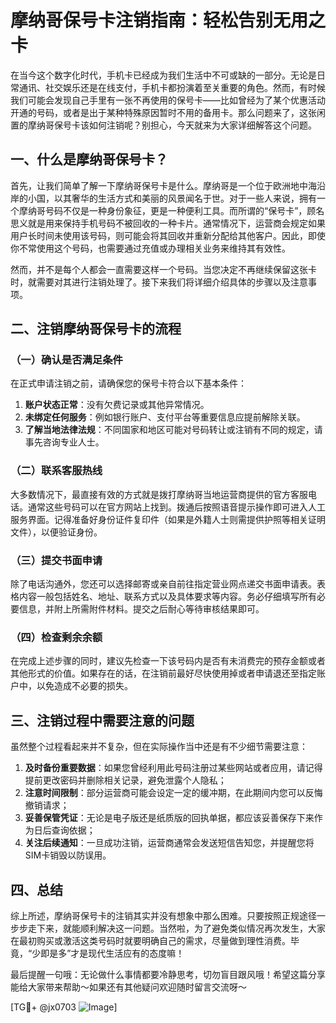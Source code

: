 # 摩纳哥保号卡注销指南：轻松告别无用之卡

在当今这个数字化时代，手机卡已经成为我们生活中不可或缺的一部分。无论是日常通讯、社交娱乐还是在线支付，手机卡都扮演着至关重要的角色。然而，有时候我们可能会发现自己手里有一张不再使用的保号卡——比如曾经为了某个优惠活动开通的号码，或者是出于某种特殊原因暂时不用的备用卡。那么问题来了，这张闲置的摩纳哥保号卡该如何注销呢？别担心，今天就来为大家详细解答这个问题。

## 一、什么是摩纳哥保号卡？

首先，让我们简单了解一下摩纳哥保号卡是什么。摩纳哥是一个位于欧洲地中海沿岸的小国，以其奢华的生活方式和美丽的风景闻名于世。对于一些人来说，拥有一个摩纳哥号码不仅是一种身份象征，更是一种便利工具。而所谓的“保号卡”，顾名思义就是用来保持手机号码不被回收的一种卡片。通常情况下，运营商会规定如果用户长时间未使用该号码，则可能会将其回收并重新分配给其他客户。因此，即使你不常使用这个号码，也需要通过充值或办理相关业务来维持其有效性。

然而，并不是每个人都会一直需要这样一个号码。当您决定不再继续保留这张卡时，就需要对其进行注销处理了。接下来我们将详细介绍具体的步骤以及注意事项。

## 二、注销摩纳哥保号卡的流程

### （一）确认是否满足条件

在正式申请注销之前，请确保您的保号卡符合以下基本条件：
1. **账户状态正常**：没有欠费记录或其他异常情况。
2. **未绑定任何服务**：例如银行账户、支付平台等重要信息应提前解除关联。
3. **了解当地法律法规**：不同国家和地区可能对号码转让或注销有不同的规定，请事先咨询专业人士。

### （二）联系客服热线

大多数情况下，最直接有效的方式就是拨打摩纳哥当地运营商提供的官方客服电话。通常这些号码可以在官方网站上找到。拨通后按照语音提示操作即可进入人工服务界面。记得准备好身份证件复印件（如果是外籍人士则需提供护照等相关证明文件），以便验证身份。

### （三）提交书面申请

除了电话沟通外，您还可以选择邮寄或亲自前往指定营业网点递交书面申请表。表格内容一般包括姓名、地址、联系方式以及具体要求等内容。务必仔细填写所有必要信息，并附上所需附件材料。提交之后耐心等待审核结果即可。

### （四）检查剩余余额

在完成上述步骤的同时，建议先检查一下该号码内是否有未消费完的预存金额或者其他形式的价值。如果存在的话，在注销前最好尽快使用掉或者申请退还至指定账户中，以免造成不必要的损失。

## 三、注销过程中需要注意的问题

虽然整个过程看起来并不复杂，但在实际操作当中还是有不少细节需要注意：

1. **及时备份重要数据**：如果您曾经利用此号码注册过某些网站或者应用，请记得提前更改密码并删除相关记录，避免泄露个人隐私；
2. **注意时间限制**：部分运营商可能会设定一定的缓冲期，在此期间内您可以反悔撤销请求；
3. **妥善保管凭证**：无论是电子版还是纸质版的回执单据，都应该妥善保存下来作为日后查询依据；
4. **关注后续通知**：一旦成功注销，运营商通常会发送短信告知您，并提醒您将SIM卡销毁以防误用。

## 四、总结

综上所述，摩纳哥保号卡的注销其实并没有想象中那么困难。只要按照正规途径一步步走下来，就能顺利解决这一问题。当然啦，为了避免类似情况再次发生，大家在最初购买或激活这类号码时就要明确自己的需求，尽量做到理性消费。毕竟，“少即是多”才是现代生活应有的态度嘛！

最后提醒一句哦：无论做什么事情都要冷静思考，切勿盲目跟风哦！希望这篇分享能给大家带来帮助～如果还有其他疑问欢迎随时留言交流呀～

[TG💪+ @jx0703 ![Image](https://github.com/user-attachments/assets/dbca1d08-cadb-493c-b0ec-ad6f7a83f270)]